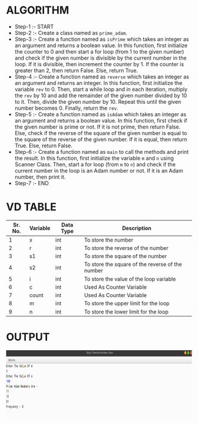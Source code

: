 # ALGORITHM

- Step-1 :- START
- Step-2 :- Create a class named as `prime_adam`.
- Step-3 :- Create a function named as `isPrime` which takes an integer as an argument and returns a boolean value. In this function, first initialize the counter to 0 and then start a for loop (from 1 to the given number) and check if the given number is divisible by the current number in the loop. If it is divisible, then increment the counter by 1. If the counter is greater than 2, then return False. Else, return True.
- Step-4 :- Create a function named as `reverse` which takes an integer as an argument and returns an integer. In this function, first initialize the variable `rev` to 0. Then, start a while loop and in each iteration, multiply the `rev` by 10 and add the remainder of the given number divided by 10 to it. Then, divide the given number by 10. Repeat this until the given number becomes 0. Finally, return the `rev`.
- Step-5 :- Create a function named as `isAdam` which takes an integer as an argument and returns a boolean value. In this function, first check if the given number is prime or not. If it is not prime, then return False. Else, check if the reverse of the square of the given number is equal to the square of the reverse of the given number. If it is equal, then return True. Else, return False.
- Step-6 :- Create a function named as `main` to call the methods and print the result. In this function, first initialize the variable `m` and `n` using Scanner Class. Then, start a for loop (from `m` to `n`) and check if the current number in the loop is an Adam number or not. If it is an Adam number, then print it.
- Step-7 :- END

# VD TABLE 

| Sr. No. | Variable | Data Type | Description |
| --- | --- | --- | --- |
| 1 | x | int | To store the number |
| 2 | r | int | To store the reverse of the number |
| 3 | s1 | int | To store the square of the number |
| 4 | s2 | int | To store the square of the reverse of the number |
| 5 | i | int | To store the value of the loop variable |
| 6 | c | int | Used As Counter Variable  |
| 7 | count | int | Used As Counter Variable |
| 8 | m | int | To store the upper limit for the loop |
| 9 | n | int | To store the lower limit for the loop |

# OUTPUT

<p align="center">
<img width="810" height="190" alt="output" src="output.png">
</p>
